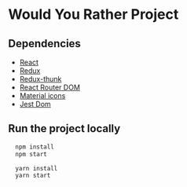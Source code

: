 # Would You Rather Project

## Dependencies

* [React](https://github.com/facebook/react)
* [Redux](https://github.com/reduxjs/redux)
* [Redux-thunk](https://github.com/reduxjs/redux-thunk)
* [React Router DOM](https://github.com/remix-run/react-router)
* [Material icons](https://www.npmjs.com/package/@material-ui/icons)
* [Jest Dom](https://github.com/testing-library/jest-dom)

## Run the project locally

```bash
  npm install 
  npm start 
```
```bash
  yarn install 
  yarn start 
```
